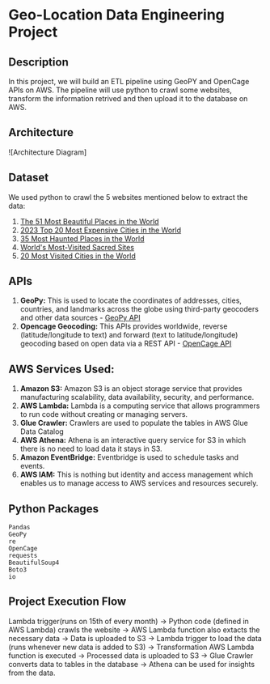 # Geo-Location Data Engineering Project

## Description
In this project, we will build an ETL pipeline using GeoPY and OpenCage APIs on AWS. The pipeline will use python to crawl some websites, transform the information retrived and then upload it to the database on AWS.

## Architecture 
![Architecture Diagram] 

## Dataset
We used python to crawl the 5 websites mentioned below to extract the data:
1. [The 51 Most Beautiful Places in the World](https://www.cntraveler.com/galleries/2015-11-27/the-50-most-beautiful-places-in-the-world)
2. [2023 Top 20 Most Expensive Cities in the World](https://www.caproasia.com/2023/06/21/2023-top-20-most-expensive-cities-in-the-world-top-10-cities-are-new-york-hong-kong-geneva-london-singapore-zurich-san-francisco-tel-aviv-seoul-tokyo/)
3. [35 Most Haunted Places in the World](https://www.travelandleisure.com/holiday-travel/halloween/most-haunted-places-in-the-world)
4. [World's Most-Visited Sacred Sites](https://www.travelandleisure.com/attractions/worlds-most-visited-sacred-sites)
5. [20 Most Visited Cities in the World](https://travelness.com/most-visited-cities-in-the-world)

## APIs
1. **GeoPy:** This is used to locate the coordinates of addresses, cities, countries, and landmarks across the globe using third-party geocoders and other data sources - [GeoPy API](https://geopy.readthedocs.io/en/latest/)
2. **Opencage Geocoding:** This APIs provides worldwide, reverse (latitude/longitude to text) and forward (text to latitude/longitude) geocoding based on open data via a REST API - [OpenCage API](https://opencagedata.com/api)

## AWS Services Used:
1. **Amazon S3:** Amazon S3 is an object storage service that provides manufacturing scalability, data availability, security, and performance.
2. **AWS Lambda:** Lambda is a computing service that allows programmers to run code without creating or managing servers.
3. **Glue Crawler:** Crawlers are used to populate the tables in AWS Glue Data Catalog
4. **AWS Athena:** Athena is an interactive query service for S3 in which there is no need to load data it stays in S3.
5. **Amazon EventBridge:** Eventbridge is used to schedule tasks and events.
6. **AWS IAM:** This is nothing but identity and access management which enables us to manage access to AWS services and resources securely.

## Python Packages
```
Pandas
GeoPy
re
OpenCage
requests
BeautifulSoup4
Boto3
io
```
## Project Execution Flow
Lambda trigger(runs on 15th of every month) -> Python code (defined in AWS Lambda) crawls the website -> AWS Lambda function also extacts the necessary data -> Data is uploaded to S3 -> Lambda trigger to load the data (runs whenever new data is added to S3) -> Transformation AWS Lambda function is executed -> Processed data is uploaded to S3 -> Glue Crawler converts data to tables in the database -> Athena can be used for insights from the data.
